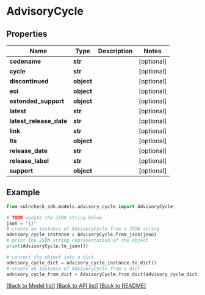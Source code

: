 # AdvisoryCycle


## Properties

Name | Type | Description | Notes
------------ | ------------- | ------------- | -------------
**codename** | **str** |  | [optional] 
**cycle** | **str** |  | [optional] 
**discontinued** | **object** |  | [optional] 
**eol** | **object** |  | [optional] 
**extended_support** | **object** |  | [optional] 
**latest** | **str** |  | [optional] 
**latest_release_date** | **str** |  | [optional] 
**link** | **str** |  | [optional] 
**lts** | **object** |  | [optional] 
**release_date** | **str** |  | [optional] 
**release_label** | **str** |  | [optional] 
**support** | **object** |  | [optional] 

## Example

```python
from vulncheck_sdk.models.advisory_cycle import AdvisoryCycle

# TODO update the JSON string below
json = "{}"
# create an instance of AdvisoryCycle from a JSON string
advisory_cycle_instance = AdvisoryCycle.from_json(json)
# print the JSON string representation of the object
print(AdvisoryCycle.to_json())

# convert the object into a dict
advisory_cycle_dict = advisory_cycle_instance.to_dict()
# create an instance of AdvisoryCycle from a dict
advisory_cycle_from_dict = AdvisoryCycle.from_dict(advisory_cycle_dict)
```
[[Back to Model list]](../README.md#documentation-for-models) [[Back to API list]](../README.md#documentation-for-api-endpoints) [[Back to README]](../README.md)



